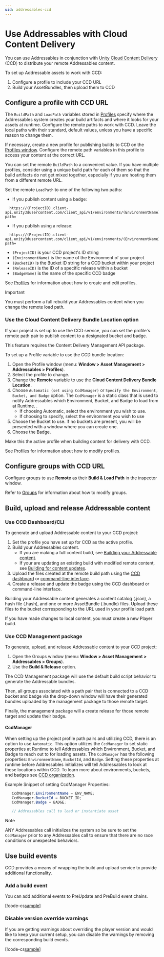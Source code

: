 ```yaml
---
uid: addressables-ccd
---
```


# Use Addressables with Cloud Content Delivery

You can use Addressables in conjunction with [Unity Cloud Content Delivery](https://docs.unity.com/ccd/UnityCCD.html) (CCD) to distribute your remote Addressables content.

To set up Addressable assets to work with CCD:
1. Configure a profile to include your CCD URL
2. Build your AssetBundles, then upload them to CCD

## Configure a profile with CCD URL

The `BuildPath` and `LoadPath` variables stored in [Profiles](profiles-create.md) specify where the Addressables system creates your build artifacts and where it looks for your assets at runtime. Configure the remote paths to work with CCD. Leave the local paths with their standard, default values, unless you have a specific reason to change them.

If necessary, create a new profile for publishing builds to CCD on the [Profiles window](addressables-profiles-window.md). Configure the remote path variables in this profile to access your content at the correct URL.

You can set the remote `BuildPath` to a convenient value. If you have multiple profiles, consider using a unique build path for each of them so that the build artifacts do not get mixed together, especially if you are hosting them from a different remote URL.

Set the remote `LoadPath` to one of the following two paths:

* If you publish content using a badge:

```
  https://(ProjectID).client-api.unity3dusercontent.com/client_api/v1/environments/(EnvironmentName)/buckets/(BucketID)/release_by_badge/(BadgeName)/entry_by_path/content/?path=

```

* If you publish using a release:

```
  https://(ProjectID).client-api.unity3dusercontent.com/client_api/v1/environments/(EnvironmentName)/buckets/(BucketID)/releases/(ReleaseID)/entry_by_path/content/?path=

```

* `(ProjectID)` is your CCD project's ID string
* `(EnvironmentName)` is the name of the Environment of your project
* `(BucketID)` is the Bucket ID string for a CCD bucket within your project
* `(ReleaseID)` is the ID of a specific release within a bucket
* `(BadgeName)` is the name of the specific CCD badge

See [Profiles](profiles-introduction.md) for information about how to create and edit profiles.

> [!IMPORTANT]
> You must perform a full rebuild your Addressables content when you change the remote load path.

### Use the Cloud Content Delivery Bundle Location option

If your project is set up to use the CCD service, you can set the profile's remote path pair to publish content to a designated bucket and badge.

This feature requires the Content Delivery Management API package.

To set up a Profile variable to use the CCD bundle location:

1. Open the Profile window (menu: __Window > Asset Management > Addressables > Profiles__).
2. Select the profile to change.
3. Change the __Remote__ variable to use the __Cloud Content Delivery__ __Bundle Location__.
4. Choose `Automatic (set using CcdManager)` or `Specify the Environment, Bucket, and Badge` option. The `CcdManager` is a static class that is used to notify Addressables which Environment, Bucket, and Badge to load from at Runtime. .
   * If choosing Automatic, select the environment you wish to use.
   * If choosing to specify, select the environment you wish to use
5. Choose the Bucket to use. If no buckets are present, you will be presented with a window where you can create one.
6. Choose the Badge.

Make this the active profile when building content for delivery with CCD.

See [Profiles](profiles-introduction.md) for information about how to modify profiles.

## Configure groups with CCD URL

Configure groups to use __Remote__ as their __Build & Load Path__ in the inspector window.

Refer to [Groups](Groups.md) for information about how to modify groups.

## Build, upload and release Addressable content

### Use CCD Dashboard/CLI

To generate and upload Addressable content to your CCD project:

1. Set the profile you have set up for CCD as the active profile.
2. Build your Addressables content.
   * If you are making a full content build, see [Building your Addressable content](builds-full-build.md).
   * If your are updating an existing build with modified remote content, see [Building for content updates](content-update-build-create.md).
3. Upload the files created at the remote build path using the [CCD dashboard](https://docs.unity.com/ccd/Content/UnityCCDDashboard.htm) or [command-line interface](https://docs.unity.com/ccd/Content/UnityCCDCLI.htm).
4. Create a release and update the badge using the CCD dashboard or command-line interface.

Building your Addressable content generates a content catalog  (.json), a hash file (.hash), and one or more AssetBundle (.bundle) files. Upload these files to the bucket corresponding to the URL used in your profile load path.

If you have made changes to local content, you must create a new Player build.

### Use CCD Management package

To generate, upload, and release Addressable content to your CCD project:

1. Open the Groups window (menu: __Window > Asset Management > Addressables > Groups__).
2. Use the __Build & Release__ option.

The CCD Management package will use the default build script behavior to generate the Addressable bundles.

Then, all groups associated with a path pair that is connected to a CCD bucket and badge via the drop-down window will have their generated bundles uploaded by the management package to those remote target.

Finally, the management package will a create release for those remote target and update their badge.

#### CcdManager

When setting up the project profile path pairs and utilizing CCD, there is an option to use `Automatic`. This option utilizes the `CcdManager` to set static properties at Runtime to tell Addressables which Environment, Bucket, and Badge to reach out to for loading assets. The `CcdManager` has the following properties: `EnvironmentName`, `BucketId`, and `Badge`. Setting these properties at runtime before Addressables initializes will tell Addressables to look at these locations within CCD. To learn more about environments, buckets, and badges see [CCD organization](https://docs.unity.com/ccd/UnityCCD.html#CCD_organization).

Example Snippet of setting CcdManager Properties:
```c#
   CcdManager.EnvironmentName = ENV_NAME;
   CcdManager.BucketId = BUCKET_ID;
   CcdManager.Badge = BADGE;

   // Addressables call to load or instantiate asset
```
>[!Note]
> ANY Addressables call initializes the system so be sure to set the `CcdManager` prior to any Addressables call to ensure that there are no race conditions or unexpected behaviors.

## Use build events
CCD provides a means of wrapping the build and upload service to provide additional functionality.

### Add a build event
You can add additional events to PreUpdate and PreBuild event chains.

[!code-cs[sample](../Tests/Editor/DocExampleCode/PrintBucketInformation.cs#SAMPLE)]

### Disable version override warnings
If you are getting warnings about overriding the player version and would like to keep your current setup, you can disable the warnings by removing the corresponding build events.

[!code-cs[sample](../Tests/Editor/DocExampleCode/DisableBuildWarnings.cs#SAMPLE)]
